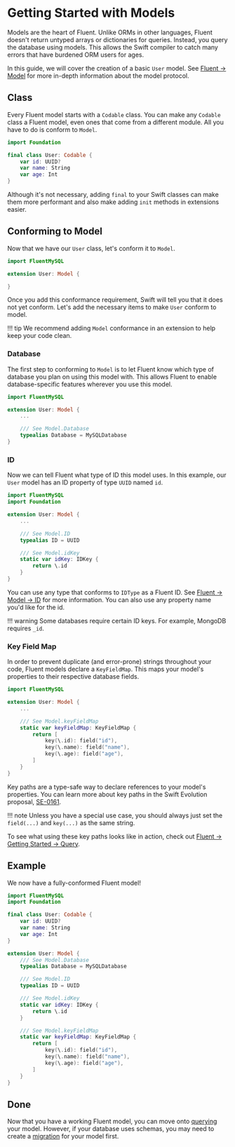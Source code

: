# Getting Started with Models

Models are the heart of Fluent. Unlike ORMs in other languages, Fluent doesn't return untyped 
arrays or dictionaries for queries. Instead, you query the database using models. This allows the 
Swift compiler to catch many errors that have burdened ORM users for ages.

In this guide, we will cover the creation of a basic `User` model. See [Fluent &rarr; Model](../model.md) for
more in-depth information about the model protocol.

## Class

Every Fluent model starts with a `Codable` class. You can make any `Codable` class a Fluent model, 
even ones that come from a different module. All you have to do is conform to `Model`. 

```swift
import Foundation

final class User: Codable {
    var id: UUID?
    var name: String
    var age: Int
}
```

Although it's not necessary, adding `final` to your Swift classes can make them more performant
and also make adding `init` methods in extensions easier.

## Conforming to Model

Now that we have our `User` class, let's conform it to `Model`.


```swift
import FluentMySQL

extension User: Model {

}
```

Once you add this conformance requirement, Swift will tell you that it does not yet conform.
Let's add the necessary items to make `User` conform to model.

!!! tip
    We recommend adding `Model` conformance in an extension to help keep your code clean.

### Database

The first step to conforming to `Model` is to let Fluent know which type of database you plan
on using this model with. This allows Fluent to enable database-specific features wherever you
use this model.

```swift
import FluentMySQL

extension User: Model {
    ... 

    /// See Model.Database
    typealias Database = MySQLDatabase
}
```

### ID

Now we can tell Fluent what type of ID this model uses. In this example, our `User` model
has an ID property of type `UUID` named `id`.


```swift
import FluentMySQL
import Foundation

extension User: Model {
    ...

    /// See Model.ID
    typealias ID = UUID

    /// See Model.idKey
    static var idKey: IDKey {
        return \.id
    }
}
```

You can use any type that conforms to `IDType` as a Fluent ID. See [Fluent &rarr; Model &rarr; ID](../model.md#id) for more information.
You can also use any property name you'd like for the id.

!!! warning
    Some databases require certain ID keys. For example, MongoDB requires `_id`.

### Key Field Map

In order to prevent duplicate (and error-prone) strings throughout your code, Fluent models declare
a `KeyFieldMap`. This maps your model's properties to their respective database fields.

```swift
import FluentMySQL

extension User: Model {
    ...

    /// See Model.keyFieldMap
    static var keyFieldMap: KeyFieldMap {
        return [
            key(\.id): field("id"),
            key(\.name): field("name"),
            key(\.age): field("age"),
        ]
    }
}
```

Key paths are a type-safe way to declare references to your model's properties.
You can learn more about key paths in the Swift Evolution proposal, [SE-0161](https://github.com/apple/swift-evolution/blob/master/proposals/0161-key-paths.md).

!!! note
    Unless you have a special use case, you should always 
    just set the `field(...)` and `key(...)` as the same string.

To see what using these key paths looks like in action, check out [Fluent &rarr; Getting Started &rarr; Query](querying.md).


## Example

We now have a fully-conformed Fluent model!


```swift
import FluentMySQL
import Foundation

final class User: Codable {
    var id: UUID?
    var name: String
    var age: Int
}

extension User: Model {
    /// See Model.Database
    typealias Database = MySQLDatabase

    /// See Model.ID
    typealias ID = UUID

    /// See Model.idKey
    static var idKey: IDKey {
        return \.id
    }

    /// See Model.keyFieldMap
    static var keyFieldMap: KeyFieldMap {
        return [
            key(\.id): field("id"),
            key(\.name): field("name"),
            key(\.age): field("age"),
        ]
    }
}
```

## Done

Now that you have a working Fluent model, you can move onto [querying](querying.md) your model. 
However, if your database uses schemas, you may need to create a [migration](migrations.md) for your model first.

